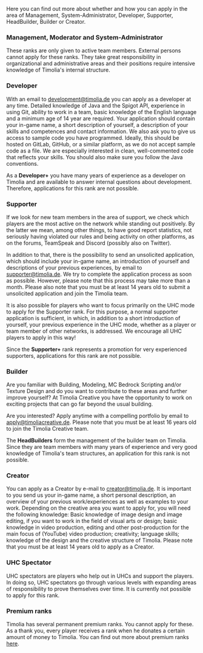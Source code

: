 Here you can find out more about whether and how you can apply in the area of Management, System-Administrator, Developer, Supporter, HeadBuilder, Builder or Creator.

### Management, Moderator and System-Administrator
These ranks are only given to active team members. External persons cannot apply for these ranks. 
They take great responsibility in organizational and administrative areas and their positions require intensive knowledge of Timolia's internal structure.


### Developer
With an email to <a href="mailto:development@timolia.de">development@timolia.de</a> you can apply as a developer at any time.
Detailed knowledge of Java and the Spigot API, experience in using Git, ability to work in a team, basic knowledge of the English language and a minimum age of 14 year are required.
Your application should contain your in-game name, a short description of yourself, a description of your skills and competences and contact information. 
We also ask you to give us access to sample code you have programmed. Ideally, this should be hosted on GitLab, GitHub, or a similar platform, as we do not accept sample code as a file.
We are especially interested in clean, well-commented code that reflects your skills. You should also make sure you follow the Java conventions.
  
As a <b>Developer+</b> you have many years of experience as a developer on Timolia and are available to answer internal questions about development. Therefore, applications for this rank are not possible.


### Supporter
If we look for new team members in the area of support, we check which players are the most active on the network while standing out positively.
By the latter we mean, among other things, to have good report statistics, not seriously having violated our rules and being activity on other platforms, as on the forums, TeamSpeak and Discord (possibly also on Twitter).

In addition to that, there is the possibility to send an unsolicited application, which should include your in-game name, an introduction of yourself and descriptions of your previous experiences, by 
email to <a href="mailto:supporter@timolia.de">supporter@timolia.de</a>. We try to complete the application process as soon as possible. However, please note that this process may take more than a month.
Please also note that you must be at least 14 years old to submit a unsolicited application and join the Timolia team.

It is also possible for players who want to focus primarily on the UHC mode to apply for the Supporter rank.
For this purpose, a normal supporter application is sufficient, in which, in addition to a short introduction of yourself, 
your previous experience in the UHC mode, whether as a player or team member of other networks, is addressed. 
We encourage all UHC players to apply in this way!

Since the <b>Supporter+</b> rank represents a promotion for very experienced supporters, applications for this rank are not possible.


### Builder
Are you familiar with Building, Modeling, MC Bedrock Scripting and/or Texture Design and do you want to contribute to these areas and further improve yourself?
At Timolia Creative you have the opportunity to work on exciting projects that can go far beyond the usual building.

Are you interested? Apply anytime with a compelling portfolio by email to <a href="mailto:apply@timoliacreative.de">apply@timoliacreative.de</a>.
Please note that you must be at least 16 years old to join the Timolia Creative team.

The <b>HeadBuilders</b> form the management of the builder team on Timolia. Since they are team members with many years of experience and very good knowledge of Timolia's team structures, an application for this rank is not possible.


### Creator

You can apply as a Creator by e-mail to <a href="mailto:creator@timolia.de">creator@timolia.de</a>. It is important to you send us your in-game name, a short personal description, 
an overview of your previous work/experiences as well as examples to your work. Depending on the creative area you want to apply for, you will need the 
following knowledge: Basic knowledge of image design and image editing, if you want to work in the field of visual arts or design; 
basic knowledge in video production, editing and other post-production for the main focus of (YouTube) video production; 
creativity; language skills; knowledge of the design and the creative structure of Timolia.
Please note that you must be at least 14 years old to apply as a Creator.


### UHC Spectator
UHC spectators are players who help out in UHCs and support the players.
In doing so, UHC spectators go through various levels with expanding areas of responsibility to prove themselves over time.
It is currently not possible to apply for this rank.


### Premium ranks
Timolia has several permanent premium ranks. You cannot apply for these. As a thank you, every player receives a rank when he donates a certain amount of money to Timolia. 
You can find out more about premium ranks [here](/ranks/premium/).
